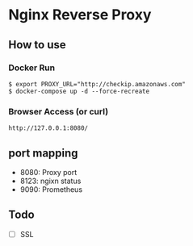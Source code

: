 # Nginx Reverse Proxy

## How to use
### Docker Run
```
$ export PROXY_URL="http://checkip.amazonaws.com" 
$ docker-compose up -d --force-recreate
```

### Browser Access (or curl)
`http://127.0.0.1:8080/`

## port mapping
- 8080: Proxy port
- 8123: ngixn status
- 9090: Prometheus

## Todo
- [ ] SSL
